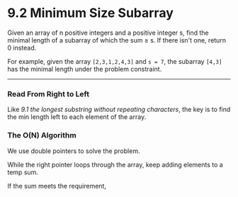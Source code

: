 # 9.2 Minimum Size Subarray


Given an array of n positive integers and a positive integer s, find the minimal length of a subarray of which the sum ≥ s. If there isn't one, return 0 instead.

For example, given the array ```[2,3,1,2,4,3]``` and ```s = 7```,
the subarray ```[4,3]``` has the minimal length under the problem constraint.



---



### Read From Right to Left 

Like *9.1 the longest substring without repeating characters*, the key is to find the min length left to each element of the array.

### The O(N) Algorithm

We use double pointers to solve the problem.

While the right pointer loops through the array, keep adding elements to a temp sum. 

If the sum meets the requirement, 

